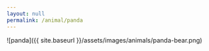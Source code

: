 ```yaml
---
layout: null
permalink: /animal/panda
---
```


![panda]({{ site.baseurl }}/assets/images/animals/panda-bear.png)
<canvas id="panda" width="500" height="500"></canvas>
<script src="{{ site.baseurl }}/assets/js/panda.js"></script>

